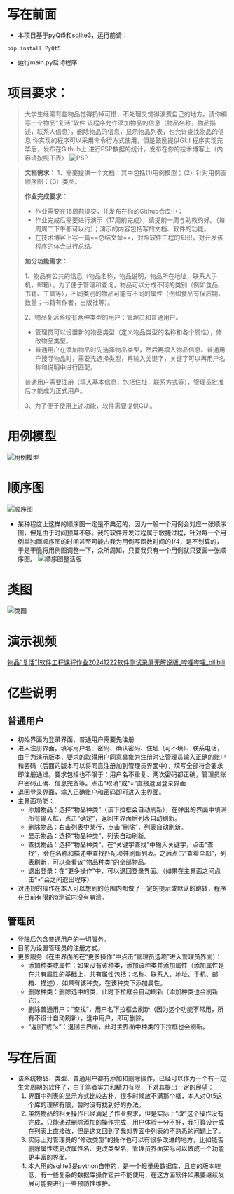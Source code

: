 # 写在前面
- 本项目基于pyQt5和sqlite3，运行前请：
```
pip install PyQt5
```
- 运行main.py启动程序

# 项目要求：
>大学生经常有些物品觉得扔掉可惜，不处理又觉得浪费自己的地方。请你编写一个物品“复活”软件
>该程序允许添加物品的信息（物品名称，物品描述，联系人信息），删除物品的信息，显示物品列表，也允许查找物品的信息
>你实现的程序可以采用命令行方式使用，但是鼓励提供GUI
>程序实现完毕后，发布在Github上
>进行PSP数据的统计，发布在你的技术博客上（内容请按照下表）
>![PSP](./pic/PSP.png)

>**文档需求：**
>1、需要提供一个文档：其中包括(1)用例模型；（2）针对用例画顺序图；（3）类图。
>
>**作业完成要求：**
>- 作业需要在16周前提交，并发布在你的Github仓库中；
>- 作业完成后需要进行演示（17周前完成），请提前一周与助教约好。（每周周二下午都可以约）；演示的内容包括写的文档、软件的功能。
>- 在技术博客上写一篇==总结文章==，对照软件工程的知识，对开发该程序的体会进行总结。
>
>**加分功能需求：**
>
>1、物品有公共的信息（物品名称，物品说明，物品所在地址，联系人手机，邮箱）。为了便于管理和查询，物品可以分成不同的类别（例如食品、书籍、工具等），不同类别的物品可能有不同的属性（例如食品有保质期，数量；书籍有作者，出版社等）。
>
>2、物品复活系统有两种类型的用户：管理员和普通用户。
>
>- 管理员可以设置新的物品类型（定义物品类型的名称和各个属性），修改物品类型。
>- 普通用户在添加物品时先选择物品类型，然后再填入物品信息。普通用户搜寻物品时，需要先选择类型，再输入关键字，关键字可以再用户名称和说明中进行匹配。
>
>普通用户需要注册（填入基本信息，包括住址，联系方式等），管理员批准后才能成为正式用户。
>
>3、为了便于使用上述功能，软件需要提供GUI。

# 用例模型
![用例模型](./pic/用例模型.png)
# 顺序图
![顺序图](./pic/顺序图.png)
- 某种程度上这样的顺序图一定是不典范的，因为一般一个用例会对应一张顺序图，但是由于时间预算不够。我的软件开发过程属于敏捷过程，针对每一个用例单独画顺序图的时间甚至可能占我为用例写函数时间的1/4，是不划算的，于是干脆将用例图调整一下，众所周知，只要我只有一个用例就只要画一张顺序图。
![顺序图整活版](./pic/顺序图整活版.png)
# 类图
![类图](./pic/类图.png)
# 演示视频
[物品“复活”|软件工程课程作业20241222软件测试录屏无解说版_哔哩哔哩_bilibili](https://www.bilibili.com/video/BV18cCKYUETX/?spm_id_from=333.1387.homepage.video_card.click&vd_source=d7bdc78fb6853c93b72d83dcfb93b2a1)
# 亿些说明
## 普通用户
- 初始界面为登录界面，普通用户需要先注册
- 进入注册界面，填写用户名、密码、确认密码、住址（可不填）、联系电话，由于为演示版本，要求的取得用户同意具象为注册时让管理员输入正确的账户和密码（后面的版本可以将同意注册加到管理员界面中），填写全部符合要求即注册通过。要求包括也不限于：用户名不重复、两次密码都正确，管理员账户密码正确、信息完备等。点击“取消”或“×”直接退回登录界面
- 退回登录界面，输入正确账户和密码即可进入主界面。
- 主界面功能：
	- 添加物品：选择“物品种类”（该下拉框会自动刷新），在弹出的界面中填满所有输入框，点击“确定”，返回主界面后列表自动刷新。
	- 删除物品：右击列表中某行，点击“删除”，列表自动刷新。
	- 显示物品：选择“物品种类”，列表自动刷新。
	- 查找物品：选择“物品种类”，在“关键字查找”中输入关键字，点击“查找”，会在名称和描述中查找匹配项并刷新列表。之后点击“查看全部”，列表刷新，可以查看该“物品种类”的全部物品。
	- 退出登录：在“更多操作”中，可以退回登录界面。（如果在主界面之间点击“×”会之间退出程序）
- 对违规的操作在本人可以想到的范围内都做了一定的提示或默认的跳转，程序在目前有限的α测试内没有崩溃。
## 管理员
- 登陆后包含普通用户的一切服务。
- 目前为设置管理员的注册方式。
- 更多服务（在主界面的在“更多操作”中点击“管理员选项”进入管理员界面）：
	- 添加种类或属性：如果没有该种类，添加该种类并添加属性（添加属性是在共有属性的基础上，共有属性包括：名称、联系人、地址、手机、邮箱、描述），如果有该种类，在该种类下添加属性。
	- 删除种类：删除选中的类，此时下拉框会自动刷新（添加种类也会刷新它）。
	- 删除普通用户：“查找”，用户名下拉框会刷新（因为这个功能不常用，所有不设计自动刷新），选中用户，即可删除。
	- “返回”或“×”：退回主界面，此时主界面中种类的下拉框也会刷新。
# 写在后面
- 该系统物品、类型、普通用户都有添加和删除操作，已经可以作为一个有一定生命周期的软件了，由于笔者实力和精力有限，下对其提出一定的展望：
	1. 界面中列表的显示方式比较古朴，很多时候放不满那个框，本人对Qt5这个库的理解有限，暂时没有找到好的办法。
	2. 虽然物品的相关操作已经满足了作业要求，但是实际上“改”这个操作没有完成，只能通过删除添加的操作完成，用户体验十分不好，我打算设计成在列表上直接改，但是这又回到了我对界面中列表的不熟悉的问题上了。
	3. 实际上对管理员的“修改类型”的操作也可以有很多改进的地方，比如能否删除属性或更改属性名、更改类型名，管理员界面实际可以做成一个功能更丰富的界面。
	4. 本人用的sqlite3是python自带的，是一个轻量级数据库，且它的版本较低，有一些复杂的数据库操作它并不能使用，在这方面软件如果要继续发展可能要进行一些预防性维护。